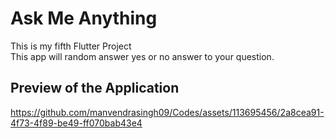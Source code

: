 # Ask Me Anything

This is my fifth Flutter Project
<br> This app will random answer yes or no answer to your question.

## Preview of the Application
https://github.com/manvendrasingh09/Codes/assets/113695456/2a8cea91-4f73-4f89-be49-ff070bab43e4
